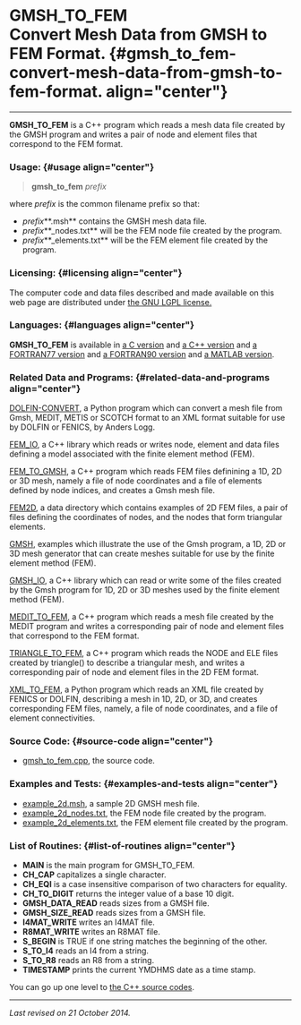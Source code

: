 GMSH\_TO\_FEM\
Convert Mesh Data from GMSH to FEM Format. {#gmsh_to_fem-convert-mesh-data-from-gmsh-to-fem-format. align="center"}
==========================================

------------------------------------------------------------------------

**GMSH\_TO\_FEM** is a C++ program which reads a mesh data file created
by the GMSH program and writes a pair of node and element files that
correspond to the FEM format.

### Usage: {#usage align="center"}

> **gmsh\_to\_fem** *prefix*

where *prefix* is the common filename prefix so that:

-   *prefix***.msh** contains the GMSH mesh data file.
-   *prefix***\_nodes.txt** will be the FEM node file created by the
    program.
-   *prefix***\_elements.txt** will be the FEM element file created by
    the program.

### Licensing: {#licensing align="center"}

The computer code and data files described and made available on this
web page are distributed under [the GNU LGPL
license.](../../txt/gnu_lgpl.txt)

### Languages: {#languages align="center"}

**GMSH\_TO\_FEM** is available in [a C
version](../../c_src/gmsh_to_fem/triangle_to_fem.html) and [a C++
version](../../cpp_src/triangle_to_fem/triangle_to_fem.html) and [a
FORTRAN77 version](../../f77_src/triangle_to_fem/triangle_to_fem.html)
and [a FORTRAN90
version](../../f_src/triangle_to_fem/triangle_to_fem.html) and [a MATLAB
version](../../m_src/triangle_to_fem/triangle_to_fem.html).

### Related Data and Programs: {#related-data-and-programs align="center"}

[DOLFIN-CONVERT](../../py_src/dolfin-convert/dolfin-convert.html), a
Python program which can convert a mesh file from Gmsh, MEDIT, METIS or
SCOTCH format to an XML format suitable for use by DOLFIN or FENICS, by
Anders Logg.

[FEM\_IO](../../cpp_src/fem_io/fem_io.html), a C++ library which reads
or writes node, element and data files defining a model associated with
the finite element method (FEM).

[FEM\_TO\_GMSH](../../cpp_src/fem_to_gmsh/fem_to_gmsh.html), a C++
program which reads FEM files definining a 1D, 2D or 3D mesh, namely a
file of node coordinates and a file of elements defined by node indices,
and creates a Gmsh mesh file.

[FEM2D](../../data/fem2d/fem2d.html), a data directory which contains
examples of 2D FEM files, a pair of files defining the coordinates of
nodes, and the nodes that form triangular elements.

[GMSH](../../examples/gmsh/gmsh.html), examples which illustrate the use
of the Gmsh program, a 1D, 2D or 3D mesh generator that can create
meshes suitable for use by the finite element method (FEM).

[GMSH\_IO](../../cpp_src/gmsh_io/gmsh_io.html), a C++ library which can
read or write some of the files created by the Gmsh program for 1D, 2D
or 3D meshes used by the finite element method (FEM).

[MEDIT\_TO\_FEM](../../cpp_src/medit_to_fem/medit_to_fem.html), a C++
program which reads a mesh file created by the MEDIT program and writes
a corresponding pair of node and element files that correspond to the
FEM format.

[TRIANGLE\_TO\_FEM](../../cpp_src/triangle_to_fem/triangle_to_fem.html),
a C++ program which reads the NODE and ELE files created by triangle()
to describe a triangular mesh, and writes a corresponding pair of node
and element files in the 2D FEM format.

[XML\_TO\_FEM](../../py_src/xml_to_fem/xml_to_fem.html), a Python
program which reads an XML file created by FENICS or DOLFIN, describing
a mesh in 1D, 2D, or 3D, and creates corresponding FEM files, namely, a
file of node coordinates, and a file of element connectivities.

### Source Code: {#source-code align="center"}

-   [gmsh\_to\_fem.cpp](gmsh_to_fem.cpp), the source code.

### Examples and Tests: {#examples-and-tests align="center"}

-   [example\_2d.msh](example_2d.msh), a sample 2D GMSH mesh file.
-   [example\_2d\_nodes.txt](example_2d_nodes.txt), the FEM node file
    created by the program.
-   [example\_2d\_elements.txt](example_2d_elements.txt), the FEM
    element file created by the program.

### List of Routines: {#list-of-routines align="center"}

-   **MAIN** is the main program for GMSH\_TO\_FEM.
-   **CH\_CAP** capitalizes a single character.
-   **CH\_EQI** is a case insensitive comparison of two characters for
    equality.
-   **CH\_TO\_DIGIT** returns the integer value of a base 10 digit.
-   **GMSH\_DATA\_READ** reads sizes from a GMSH file.
-   **GMSH\_SIZE\_READ** reads sizes from a GMSH file.
-   **I4MAT\_WRITE** writes an I4MAT file.
-   **R8MAT\_WRITE** writes an R8MAT file.
-   **S\_BEGIN** is TRUE if one string matches the beginning of the
    other.
-   **S\_TO\_I4** reads an I4 from a string.
-   **S\_TO\_R8** reads an R8 from a string.
-   **TIMESTAMP** prints the current YMDHMS date as a time stamp.

You can go up one level to [the C++ source codes](../cpp_src.html).

------------------------------------------------------------------------

*Last revised on 21 October 2014.*
